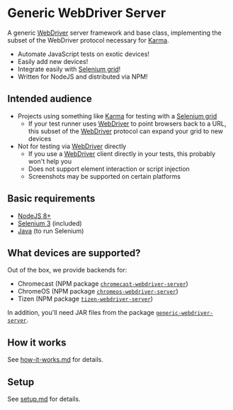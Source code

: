 # Generic WebDriver Server

A generic [WebDriver][] server framework and base class, implementing the subset
of the WebDriver protocol necessary for [Karma][].

 - Automate JavaScript tests on exotic devices!
 - Easily add new devices!
 - Integrate easily with [Selenium grid][]!
 - Written for NodeJS and distributed via NPM!


## Intended audience

 - Projects using something like [Karma][] for testing with a [Selenium grid][]
   - If your test runner uses [WebDriver][] to point browsers back to a URL,
     this subset of the [WebDriver][] protocol can expand your grid to new
     devices
 - Not for testing via [WebDriver][] directly
   - If you use a [WebDriver][] client directly in your tests, this probably
     won't help you
   - Does not support element interaction or script injection
   - Screenshots may be supported on certain platforms


## Basic requirements

 - [NodeJS 8+](https://nodejs.org/)
 - [Selenium 3](https://www.selenium.dev/) (included)
 - [Java](https://openjdk.java.net/) (to run Selenium)


## What devices are supported?

Out of the box, we provide backends for:
 - Chromecast (NPM package [`chromecast-webdriver-server`](https://www.npmjs.com/package/chromecast-webdriver-server))
 - ChromeOS (NPM package [`chromeos-webdriver-server`](https://www.npmjs.com/package/chromeos-webdriver-server))
 - Tizen (NPM package [`tizen-webdriver-server`](https://www.npmjs.com/package/tizen-webdriver-server))

In addition, you'll need JAR files from the package [`generic-webdriver-server`](https://www.npmjs.com/package/generic-webdriver-server).


## How it works

See [how-it-works.md](https://github.com/google/generic-webdriver-server/blob/main/how-it-works.md)
for details.


## Setup

See [setup.md](https://github.com/google/generic-webdriver-server/blob/main/setup.md)
for details.


[Karma]: https://karma-runner.github.io/
[Selenium grid]: https://www.selenium.dev/documentation/en/grid/
[WebDriver]: https://www.w3.org/TR/webdriver2/
